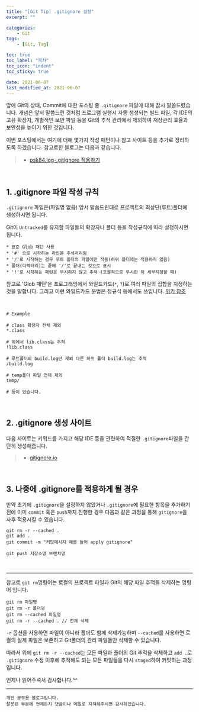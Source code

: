 ```yaml
---
title: "[Git Tip] .gitignore 설정"
excerpt: ""

categories: 
    - Git
tags:
    - [Git, Tag]

toc: true
toc_label: "목차"
toc_icon: "indent"
toc_sticky: true

date: 2021-06-07
last_modified_at: 2021-06-07
---
```

앞에 Git의 상태, Commit에 대한 포스팅 중 `.gitignore` 파일에 대해 잠시 말씀드렸습니다. 개념은 앞서 
말씀드린 것처럼 프로그램 실행시 자동 생성되는 빌드 파일, 각 IDE의 고유 확장자, 개별적인 보안 파일 
등을 Git의 추적 관리에서 제외하여 저장관리 효율과 보안성을 높이기 위한 것입니다.   

이번 포스팅에서는 여기에 더해 몇가지 작성 패턴이나 참고 사이트 등을 추가로 정리하도록 하겠습니다. 
참고로한 블로그는 다음과 같습니다.

> * [psk84.log-.gitignore 적용하기](https://velog.io/@psk84/.gitignore-%EC%A0%81%EC%9A%A9%ED%95%98%EA%B8%B0)

<br/>

## 1. .gitignore 파일 작성 규칙
`.gitignore` 파일은(파일명 없음) 앞서 말씀드린대로 프로젝트의 최상단(루트)폴더에 생성하시면 됩니다.   

Git이 `Untracked`를 유지할 파일들의 확장자나 폴더 등을 작성규칙에 따라 설정하시면 됩니다.
```
* 표준 Glob 패턴 사용
* '#' 으로 시작하는 라인은 주석처리됨
* '/'로 시작하는 경우 루트 폴더의 파일에만 적용(하위 폴더에는 적용하지 않음)
* 폴더(디렉터리)는 끝에 '/'로 끝내는 것으로 표시
* '!'로 시작하는 패턴은 무시하지 않고 추적 (포괄적으로 무시한 뒤 세부지정할 때)
```

참고로 'Glob 패턴'은 프로그래밍에서 와일드카드(`*`, `?`)로 여러 파일의 집합을 지정하는 것을 말합니다. 
그리고 이런 와일드카드 문법은 정규식 등에서도 쓰입니다. [위키 참조](https://ko.wikipedia.org/wiki/%EA%B8%80%EB%A1%9C%EB%B8%8C_(%ED%94%84%EB%A1%9C%EA%B7%B8%EB%9E%98%EB%B0%8D))

<br/>

```
# Example

# class 확장자 전체 제외
*.class

# 위에서 lib.class는 추적
!lib.class

# 루트폴더의 build.log만 제외 다른 하위 폴더 build.log는 추적
/build.log

# temp폴더 파일 전체 제외
temp/

# 등이 있습니다.
```

<br/>

## 2. .gitignore 생성 사이트
다음 사이트는 키워드를 가지고 해당 IDE 등을 관련하여 적절한 `.gitignore`파일을 간단히 생성해줍니다.   

> * [gitignore.io](https://www.toptal.com/developers/gitignore)   

<br/>

## 3. 나중에 .gitignore를 적용하게 될 경우
만약 초기에 `.gitignore`을 설정하지 않았거나 `.gitignore`에 필요한 항목을 추가하기 전에 이미 `commit` 혹은 
`push`까지 진행한 경우 다음과 같은 과정을 통해 `gitignore`을 사후 적용시킬 수 있습니다.
```
git rm -r --cached .
git add .
git commit -m "커밋메시지 예를 들어 apply gitignore"

git push 저장소명 브랜치명
```

<br/>

***
참고로 `git rm`명령어는 로컬의 프로젝트 파일과 Git의 해당 파일 추적을 삭제하는 명령어 입니다.
```
git rm 파일명
git rm -r 폴더명
git rm --cached 파일명
git rm -r --cached . // 전체 삭제
```
`-r` 옵션을 사용하면 파일이 아니라 폴더도 함께 삭제가능하며 `--cached`를 사용하면 로컬의 실제 파일은 
보존하고 Git폴더의 관리 파일들만 삭제할 수 있습니다.  

따라서 위에 `git rm -r --cached`는 모든 파일과 폴더의 Git 추적을 삭제하고 `add .`로 `.gitignore` 수정 
이후에 추적해도 되는 모든 파일들을 다시 `staged`하여 커밋하는 과정입니다.   

언제나 읽어주셔서 감사합니다.^^  

***

```
개인 공부용 블로그입니다.
잘못된 부분에 언제든지 댓글이나 메일로 지적해주시면 감사하겠습니다.
```